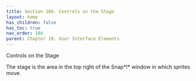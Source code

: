 ```yaml
---
title: Section 186. Controls on the Stage
layout: home
has_children: false
has_toc: true
nav_order: 104
parent: Chapter 10. User Interface Elements
---
```


Controls on the Stage

The stage is the area in the top right of the Snap*!* window in which
sprites move.

